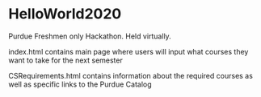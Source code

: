 # HelloWorld2020
Purdue Freshmen only Hackathon. Held virtually.


index.html contains main page where users will input what courses they want to take for the next semester


CSRequirements.html contains information about the required courses as well as specific links to the Purdue Catalog
